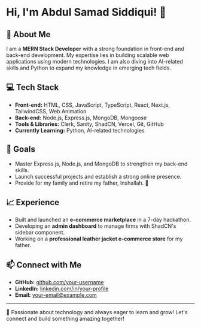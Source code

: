 # Hi, I'm Abdul Samad Siddiqui! 👋

## 🚀 About Me
I am a **MERN Stack Developer** with a strong foundation in front-end and back-end development. My expertise lies in building scalable web applications using modern technologies. I am also diving into AI-related skills and Python to expand my knowledge in emerging tech fields.

## 💻 Tech Stack
- **Front-end:** HTML, CSS, JavaScript, TypeScript, React, Next.js, TailwindCSS, Web Animation
- **Back-end:** Node.js, Express.js, MongoDB, Mongoose
- **Tools & Libraries:** Clerk, Sanity, ShadCN, Vercel, Git, GitHub
- **Currently Learning:** Python, AI-related technologies

## 🎯 Goals
- Master Express.js, Node.js, and MongoDB to strengthen my back-end skills.
- Launch successful projects and establish a strong online presence.
- Provide for my family and retire my father, Inshallah. 🙌

## 📈 Experience
- Built and launched an **e-commerce marketplace** in a 7-day hackathon.
- Developing an **admin dashboard** to manage firms with ShadCN's sidebar component.
- Working on a **professional leather jacket e-commerce store** for my father.

## 📫 Connect with Me
- **GitHub:** [github.com/your-username](https://github.com/your-username)
- **LinkedIn:** [linkedin.com/in/your-profile](https://linkedin.com/in/your-profile)
- **Email:** your-email@example.com

---

🚀 Passionate about technology and always eager to learn and grow! Let's connect and build something amazing together!

